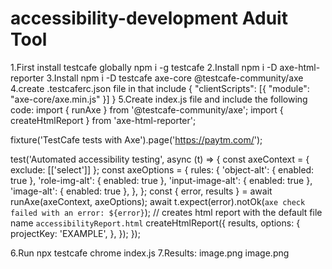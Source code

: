 # accessibility-development Aduit Tool
1.First install testcafe globally npm i -g testcafe
2.Install npm i -D axe-html-reporter
3.Install npm i -D testcafe axe-core @testcafe-community/axe
4.create .testcaferc.json file in that include {
    "clientScripts": [{ "module": "axe-core/axe.min.js" }]
}
5.Create index.js file and include the following code:
import { runAxe } from '@testcafe-community/axe';
import { createHtmlReport } from 'axe-html-reporter';

fixture('TestCafe tests with Axe').page('https://paytm.com/');

test('Automated accessibility testing', async (t) => {
    const axeContext = { exclude: [['select']] };
    const axeOptions = {
        rules: {
            'object-alt': { enabled: true },
            'role-img-alt': { enabled: true },
            'input-image-alt': { enabled: true },
            'image-alt': { enabled: true },
        },
    };
    const { error, results } = await runAxe(axeContext, axeOptions);
    await t.expect(error).notOk(`axe check failed with an error: ${error}`);
    // creates html report with the default file name `accessibilityReport.html`
    createHtmlReport({
        results,
        options: {
            projectKey: 'EXAMPLE',
        },
    });
});

6.Run npx testcafe chrome index.js
7.Results:
image.png
image.png
